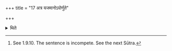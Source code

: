 +++
title = "17 अत्र यजमानोऽपोर्णुते"

+++

<details><summary>थिते</summary>

17. At this stage, the sacrificer uncovers his head,[^1]  


[^1]: See 1.9.10. The sentence is incompete. See the next Sūtra.
</details>
